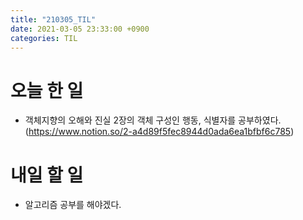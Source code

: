 ```yaml
---
title: "210305_TIL"
date: 2021-03-05 23:33:00 +0900
categories: TIL
---
```


# 오늘 한 일
* 객체지향의 오해와 진실 2장의 객체 구성인 행동, 식별자를 공부하였다.
(https://www.notion.so/2-a4d89f5fec8944d0ada6ea1bfbf6c785)

# 내일 할 일
* 알고리즘 공부를 해야겠다.